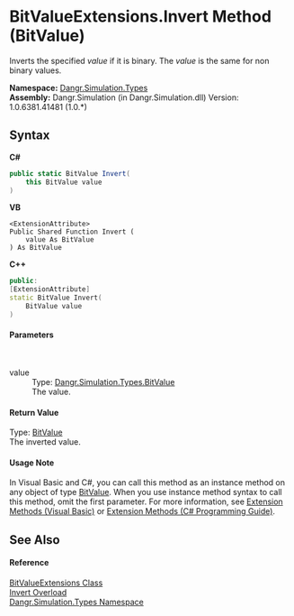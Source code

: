 # BitValueExtensions.Invert Method (BitValue)
 

Inverts the specified *value* if it is binary. The *value* is the same for non binary values.

**Namespace:**&nbsp;<a href="N_Dangr_Simulation_Types">Dangr.Simulation.Types</a><br />**Assembly:**&nbsp;Dangr.Simulation (in Dangr.Simulation.dll) Version: 1.0.6381.41481 (1.0.*)

## Syntax

**C#**<br />
``` C#
public static BitValue Invert(
	this BitValue value
)
```

**VB**<br />
``` VB
<ExtensionAttribute>
Public Shared Function Invert ( 
	value As BitValue
) As BitValue
```

**C++**<br />
``` C++
public:
[ExtensionAttribute]
static BitValue Invert(
	BitValue value
)
```


#### Parameters
&nbsp;<dl><dt>value</dt><dd>Type: <a href="T_Dangr_Simulation_Types_BitValue">Dangr.Simulation.Types.BitValue</a><br />The value.</dd></dl>

#### Return Value
Type: <a href="T_Dangr_Simulation_Types_BitValue">BitValue</a><br />The inverted value.

#### Usage Note
In Visual Basic and C#, you can call this method as an instance method on any object of type <a href="T_Dangr_Simulation_Types_BitValue">BitValue</a>. When you use instance method syntax to call this method, omit the first parameter. For more information, see <a href="http://msdn.microsoft.com/en-us/library/bb384936.aspx">Extension Methods (Visual Basic)</a> or <a href="http://msdn.microsoft.com/en-us/library/bb383977.aspx">Extension Methods (C# Programming Guide)</a>.

## See Also


#### Reference
<a href="T_Dangr_Simulation_Types_BitValueExtensions">BitValueExtensions Class</a><br /><a href="Overload_Dangr_Simulation_Types_BitValueExtensions_Invert">Invert Overload</a><br /><a href="N_Dangr_Simulation_Types">Dangr.Simulation.Types Namespace</a><br />